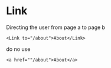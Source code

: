 # Link

Directing the user from page a to page b

```
<Link to="/about">About</Link>
```

do no use

```
<a href=""/about">About</a>
```